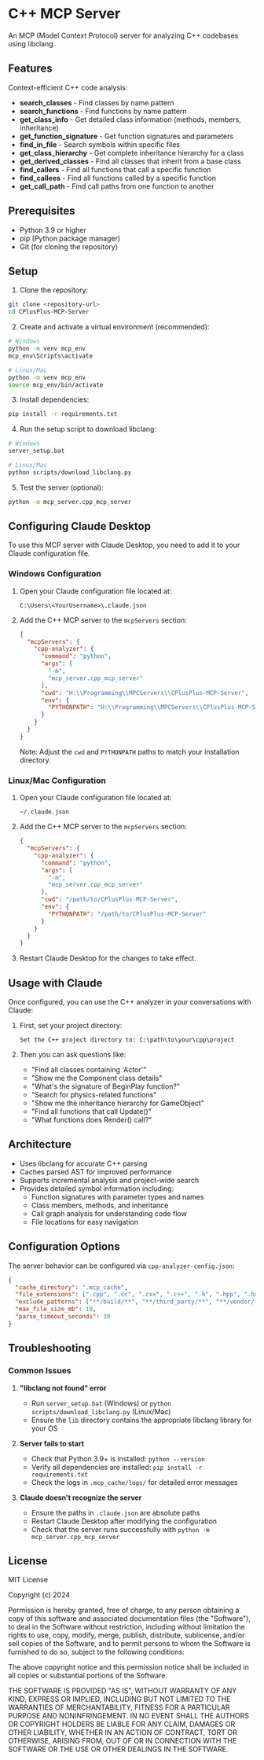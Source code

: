 # C++ MCP Server

An MCP (Model Context Protocol) server for analyzing C++ codebases using libclang.

## Features

Context-efficient C++ code analysis:
- **search_classes** - Find classes by name pattern
- **search_functions** - Find functions by name pattern  
- **get_class_info** - Get detailed class information (methods, members, inheritance)
- **get_function_signature** - Get function signatures and parameters
- **find_in_file** - Search symbols within specific files
- **get_class_hierarchy** - Get complete inheritance hierarchy for a class
- **get_derived_classes** - Find all classes that inherit from a base class
- **find_callers** - Find all functions that call a specific function
- **find_callees** - Find all functions called by a specific function
- **get_call_path** - Find call paths from one function to another

## Prerequisites

- Python 3.9 or higher
- pip (Python package manager)
- Git (for cloning the repository)

## Setup

1. Clone the repository:
```bash
git clone <repository-url>
cd CPlusPlus-MCP-Server
```

2. Create and activate a virtual environment (recommended):
```bash
# Windows
python -m venv mcp_env
mcp_env\Scripts\activate

# Linux/Mac
python -m venv mcp_env
source mcp_env/bin/activate
```

3. Install dependencies:
```bash
pip install -r requirements.txt
```

4. Run the setup script to download libclang:
```bash
# Windows
server_setup.bat

# Linux/Mac
python scripts/download_libclang.py
```

5. Test the server (optional):
```bash
python -m mcp_server.cpp_mcp_server
```

## Configuring Claude Desktop

To use this MCP server with Claude Desktop, you need to add it to your Claude configuration file.

### Windows Configuration

1. Open your Claude configuration file located at:
   ```
   C:\Users\<YourUsername>\.claude.json
   ```
   
2. Add the C++ MCP server to the `mcpServers` section:
   ```json
   {
     "mcpServers": {
       "cpp-analyzer": {
         "command": "python",
         "args": [
           "-m",
           "mcp_server.cpp_mcp_server"
         ],
         "cwd": "H:\\Programming\\MPCServers\\CPlusPlus-MCP-Server",
         "env": {
           "PYTHONPATH": "H:\\Programming\\MPCServers\\CPlusPlus-MCP-Server"
         }
       }
     }
   }
   ```

   Note: Adjust the `cwd` and `PYTHONPATH` paths to match your installation directory.

### Linux/Mac Configuration

1. Open your Claude configuration file located at:
   ```
   ~/.claude.json
   ```
   
2. Add the C++ MCP server to the `mcpServers` section:
   ```json
   {
     "mcpServers": {
       "cpp-analyzer": {
         "command": "python",
         "args": [
           "-m",
           "mcp_server.cpp_mcp_server"
         ],
         "cwd": "/path/to/CPlusPlus-MCP-Server",
         "env": {
           "PYTHONPATH": "/path/to/CPlusPlus-MCP-Server"
         }
       }
     }
   }
   ```

3. Restart Claude Desktop for the changes to take effect.

## Usage with Claude

Once configured, you can use the C++ analyzer in your conversations with Claude:

1. First, set your project directory:
   ```
   Set the C++ project directory to: C:\path\to\your\cpp\project
   ```

2. Then you can ask questions like:
   - "Find all classes containing 'Actor'"
   - "Show me the Component class details"
   - "What's the signature of BeginPlay function?"
   - "Search for physics-related functions"
   - "Show me the inheritance hierarchy for GameObject"
   - "Find all functions that call Update()"
   - "What functions does Render() call?"

## Architecture

- Uses libclang for accurate C++ parsing
- Caches parsed AST for improved performance
- Supports incremental analysis and project-wide search
- Provides detailed symbol information including:
  - Function signatures with parameter types and names
  - Class members, methods, and inheritance
  - Call graph analysis for understanding code flow
  - File locations for easy navigation

## Configuration Options

The server behavior can be configured via `cpp-analyzer-config.json`:

```json
{
  "cache_directory": ".mcp_cache",
  "file_extensions": [".cpp", ".cc", ".cxx", ".c++", ".h", ".hpp", ".hxx", ".h++"],
  "exclude_patterns": ["**/build/**", "**/third_party/**", "**/vendor/**"],
  "max_file_size_mb": 10,
  "parse_timeout_seconds": 30
}
```

## Troubleshooting

### Common Issues

1. **"libclang not found" error**
   - Run `server_setup.bat` (Windows) or `python scripts/download_libclang.py` (Linux/Mac)
   - Ensure the `lib` directory contains the appropriate libclang library for your OS

2. **Server fails to start**
   - Check that Python 3.9+ is installed: `python --version`
   - Verify all dependencies are installed: `pip install -r requirements.txt`
   - Check the logs in `.mcp_cache/logs/` for detailed error messages

3. **Claude doesn't recognize the server**
   - Ensure the paths in `.claude.json` are absolute paths
   - Restart Claude Desktop after modifying the configuration
   - Check that the server runs successfully with `python -m mcp_server.cpp_mcp_server`

## License

MIT License

Copyright (c) 2024

Permission is hereby granted, free of charge, to any person obtaining a copy
of this software and associated documentation files (the "Software"), to deal
in the Software without restriction, including without limitation the rights
to use, copy, modify, merge, publish, distribute, sublicense, and/or sell
copies of the Software, and to permit persons to whom the Software is
furnished to do so, subject to the following conditions:

The above copyright notice and this permission notice shall be included in all
copies or substantial portions of the Software.

THE SOFTWARE IS PROVIDED "AS IS", WITHOUT WARRANTY OF ANY KIND, EXPRESS OR
IMPLIED, INCLUDING BUT NOT LIMITED TO THE WARRANTIES OF MERCHANTABILITY,
FITNESS FOR A PARTICULAR PURPOSE AND NONINFRINGEMENT. IN NO EVENT SHALL THE
AUTHORS OR COPYRIGHT HOLDERS BE LIABLE FOR ANY CLAIM, DAMAGES OR OTHER
LIABILITY, WHETHER IN AN ACTION OF CONTRACT, TORT OR OTHERWISE, ARISING FROM,
OUT OF OR IN CONNECTION WITH THE SOFTWARE OR THE USE OR OTHER DEALINGS IN THE
SOFTWARE.